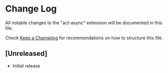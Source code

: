 # Change Log

All notable changes to the "act-async" extension will be documented in this file.

Check [Keep a Changelog](http://keepachangelog.com/) for recommendations on how to structure this file.

## [Unreleased]

- Initial release